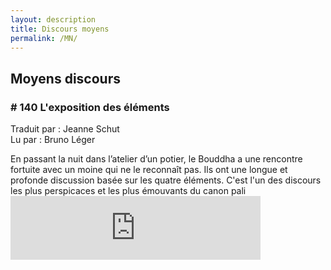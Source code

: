 ```yaml
---
layout: description
title: Discours moyens
permalink: /MN/
---
```


## Moyens discours

### # 140 L'exposition des éléments

Traduit par : Jeanne Schut\
Lu par : Bruno Léger

<div class="justice">
En passant la nuit dans l’atelier d’un potier, le Bouddha a une rencontre fortuite avec un moine qui ne le reconnaît pas. Ils ont une longue et profonde discussion basée sur les quatre éléments. C'est l'un des discours les plus perspicaces et les plus émouvants du canon pali
</div>

<iframe src="https://anchor.fm/ajahn-sona/embed/episodes/Virtual-Metta-Retreat-Teatime-9-with-Ajahn-Sona-eu64in" height="102px" width="400px" frameborder="0" scrolling="no"></iframe>

